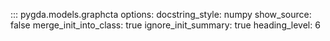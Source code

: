 ::: pygda.models.graphcta
    options:
      docstring_style: numpy
      show_source: false
      merge_init_into_class: true
      ignore_init_summary: true
      heading_level: 6
